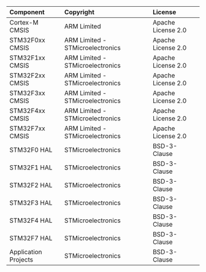 ﻿| Component                | Copyright                            | License                |
|:---------                |:---------                            |:-------                |
| Cortex-M CMSIS           | ARM Limited                          | Apache License 2.0     |
| STM32F0xx CMSIS          | ARM Limited - STMicroelectronics     | Apache License 2.0     |
| STM32F1xx CMSIS          | ARM Limited - STMicroelectronics     | Apache License 2.0     |
| STM32F2xx CMSIS          | ARM Limited - STMicroelectronics     | Apache License 2.0     |
| STM32F3xx CMSIS          | ARM Limited - STMicroelectronics     | Apache License 2.0     |
| STM32F4xx CMSIS          | ARM Limited - STMicroelectronics     | Apache License 2.0     |
| STM32F7xx CMSIS          | ARM Limited - STMicroelectronics     | Apache License 2.0     |
| STM32F0 HAL              | STMicroelectronics                   | BSD-3-Clause           |
| STM32F1 HAL              | STMicroelectronics                   | BSD-3-Clause           |
| STM32F2 HAL              | STMicroelectronics                   | BSD-3-Clause           |
| STM32F3 HAL              | STMicroelectronics                   | BSD-3-Clause           |
| STM32F4 HAL              | STMicroelectronics                   | BSD-3-Clause           |
| STM32F7 HAL              | STMicroelectronics                   | BSD-3-Clause           |
| Application Projects     | STMicroelectronics                   | BSD-3-Clause           |
